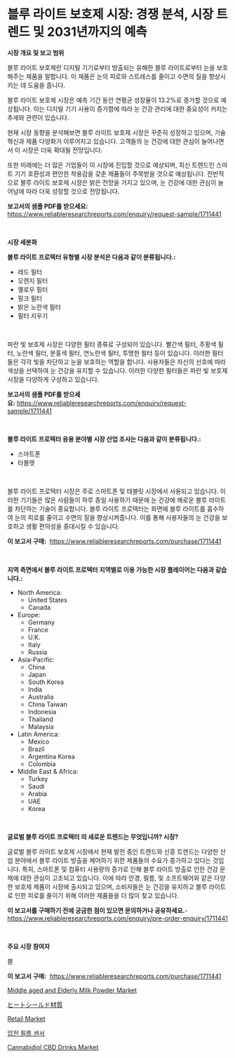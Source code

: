 <p><h1>블루 라이트 보호제 시장: 경쟁 분석, 시장 트렌드 및 2031년까지의 예측</h1></p><p><strong>시장 개요 및 보고 범위</strong></p>
<p><p>블루 라이트 보호제란 디지털 기기로부터 방출되는 유해한 블루 라이트로부터 눈을 보호해주는 제품을 말합니다. 이 제품은 눈의 피로와 스트레스를 줄이고 수면의 질을 향상시키는 데 도움을 줍니다. </p><p>블루 라이트 보호제 시장은 예측 기간 동안 연평균 성장율이 13.2%로 증가할 것으로 예상됩니다. 이는 디지털 기기 사용이 증가함에 따라 눈 건강 관리에 대한 중요성이 커지는 추세와 관련이 있습니다.</p><p>현재 시장 동향을 분석해보면 블루 라이트 보호제 시장은 꾸준히 성장하고 있으며, 기술 혁신과 제품 다양화가 이루어지고 있습니다. 고객들의 눈 건강에 대한 관심이 늘어나면서 이 시장은 더욱 확대될 전망입니다.</p><p>또한 미래에는 더 많은 기업들이 이 시장에 진입할 것으로 예상되며, 최신 트렌드인 스마트 기기 호환성과 편안한 착용감을 갖춘 제품들이 주목받을 것으로 예상됩니다. 전반적으로 블루 라이트 보호제 시장은 밝은 전망을 가지고 있으며, 눈 건강에 대한 관심이 늘어남에 따라 더욱 성장할 것으로 전망됩니다.</p></p>
<p><strong>보고서의 샘플 PDF를 받으세요:</strong> <a href="https://www.reliableresearchreports.com/enquiry/request-sample/1711441">https://www.reliableresearchreports.com/enquiry/request-sample/1711441</a></p>
<p>&nbsp;</p>
<p><strong>시장 세분화</strong></p>
<p><strong>블루 라이트 프로텍터 유형별 시장 분석은 다음과 같이 분류됩니다.:</strong></p>
<p><ul><li>레드 필터</li><li>오렌지 필터</li><li>옐로우 필터</li><li>핑크 필터</li><li>밝은 노란색 필터</li><li>필터 지우기</li></ul></p>
<p>&nbsp;</p>
<p><p>파란 빛 보호제 시장은 다양한 필터 종류로 구성되어 있습니다. 빨간색 필터, 주황색 필터, 노란색 필터, 분홍색 필터, 연노란색 필터, 투명한 필터 등이 있습니다. 이러한 필터들은 각각 빛을 차단하고 눈을 보호하는 역할을 합니다. 사용자들은 자신의 선호에 따라 색상을 선택하여 눈 건강을 유지할 수 있습니다. 이러한 다양한 필터들은 파란 빛 보호제 시장을 다양하게 구성하고 있습니다.</p></p>
<p><strong>보고서의 샘플 PDF를 받으세요:</strong>&nbsp;<a href="https://www.reliableresearchreports.com/enquiry/request-sample/1711441">https://www.reliableresearchreports.com/enquiry/request-sample/1711441</a></p>
<p>&nbsp;</p>
<p><strong> 블루 라이트 프로텍터 응용 분야별 시장 산업 조사는 다음과 같이 분류됩니다.:</strong></p>
<p><ul><li>스마트폰</li><li>타블렛</li></ul></p>
<p>&nbsp;</p>
<p><p>블루 라이트 프로텍터 시장은 주로 스마트폰 및 태블릿 시장에서 사용되고 있습니다. 이러한 기기들은 많은 사람들이 하루 종일 사용하기 때문에 눈 건강에 해로운 블루 라이트를 차단하는 기술이 중요합니다. 블루 라이트 프로텍터는 화면에 블루 라이트를 흡수하여 눈의 피로를 줄이고 수면의 질을 향상시켜줍니다. 이를 통해 사용자들의 눈 건강을 보호하고 생활 편의성을 증대시킬 수 있습니다.</p></p>
<p><strong>이 보고서 구매:</strong>&nbsp; <a href="https://www.reliableresearchreports.com/purchase/1711441">https://www.reliableresearchreports.com/purchase/1711441</a></p>
<p>&nbsp;</p>
<p><strong>지역 측면에서 블루 라이트 프로텍터 지역별로 이용 가능한 시장 플레이어는 다음과 같습니다.:</strong></p>
<p><ul>
    <li>
        North America:
        <ul>
            <li>United States</li>
            <li>Canada</li>
        </ul>
    </li>
    <li>
        Europe:
        <ul>
            <li>Germany</li>
            <li>France</li>
            <li>U.K.</li>
            <li>Italy</li>
            <li>Russia</li>
        </ul>
    </li>
    <li>
        Asia-Pacific:
        <ul>
            <li>China</li>
            <li>Japan</li>
            <li>South Korea</li>
            <li>India</li>
            <li>Australia</li>
            <li>China Taiwan</li>
            <li>Indonesia</li>
            <li>Thailand</li>
            <li>Malaysia</li>
        </ul>
    </li>
    <li>
        Latin America:
        <ul>
            <li>Mexico</li>
            <li>Brazil</li>
            <li>Argentina Korea</li>
            <li>Colombia</li>
        </ul>
    </li>
    <li>
        Middle East & Africa:
        <ul>
            <li>Turkey</li>
            <li>Saudi</li>
            <li>Arabia</li>
            <li>UAE</li>
            <li>Korea</li>
        </ul>
    </li>
    </ul></p>
<p>&nbsp;</p>
<p><strong>글로벌 블루 라이트 프로텍터 의 새로운 트렌드는 무엇입니까? 시장?</strong></p>
<p><p>글로벌 블루 라이트 보호제 시장에서 현재 발전 중인 트렌드와 신흥 트렌드는 다양한 산업 분야에서 블루 라이트 방출을 제어하기 위한 제품들의 수요가 증가하고 있다는 것입니다. 특히, 스마트폰 및 컴퓨터 사용량의 증가로 인해 블루 라이트 방출로 인한 건강 문제에 대한 관심이 고조되고 있습니다. 이에 따라 안경, 필름, 및 소프트웨어와 같은 다양한 보호제 제품이 시장에 출시되고 있으며, 소비자들은 눈 건강을 유지하고 블루 라이트로 인한 피로를 줄이기 위해 이러한 제품들을 더 많이 찾고 있습니다.</p></p>
<p><strong>이 보고서를 구매하기 전에 궁금한 점이 있으면 문의하거나 공유하세요.</strong>- <a href="https://www.reliableresearchreports.com/enquiry/pre-order-enquiry/1711441">https://www.reliableresearchreports.com/enquiry/pre-order-enquiry/1711441</a></p>
<p>&nbsp;</p>
<p><strong>주요 시장 참여자</strong></p>
<p><p>블</p></p>
<p><strong>이 보고서 구매:</strong>&nbsp;&nbsp;<a href="https://www.reliableresearchreports.com/purchase/1711441">https://www.reliableresearchreports.com/purchase/1711441</a></p>
<p><p><a href="https://issuu.com/reportprime-2/docs/middle-aged-and-elderly-milk-powder-market-size-20">Middle aged and Elderly Milk Powder Market</a></p><p><a href="https://github.com/zjkmgcs938405/Market-Research-Report-List-1/blob/main/48036652657.md">ヒートシールド材質</a></p><p><a href="https://github.com/vimar16th/Market-Research-Report-List-3/blob/main/retail-market.md">Retail Market</a></p><p><a href="https://github.com/vsnao330707/Market-Research-Report-List-1/blob/main/62407202229.md">압전 필름 센서</a></p><p><a href="https://issuu.com/reportprime-2/docs/cannabidiol-cbd-drinks-market-size-2030.pptx">Cannabidiol CBD Drinks Market</a></p></p>

